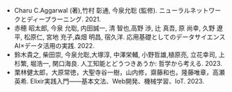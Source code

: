 - Charu C.Aggarwal (著),竹村 彰通, 今泉允聡 (監修). ニューラルネットワークとディープラーニング. 2021.
- 赤穂 昭太郎, 今泉 允聡, 内田誠一, 清 智也,高野 渉, 辻 真吾, 原 尚幸, 久野 遼平, 松原仁, 宮地 充子,森畑 明昌, 宿久洋. 応用基礎としてのデータサイエンス AI×データ活用の実践. 2022.
- 鈴木貴之, 柴田崇, 今泉允聡,大塚淳, 中澤栄輔, 小野哲雄,植原亮, 立花幸司, 上杉繁, 堀浩一, 関口海良. 人工知能とどうつきあうか: 哲学から考える. 2023.
- 栗林健太郎，大原常徳，大聖寺谷一樹，山内修，齋藤和也，隆藤唯章，高瀬英希. Elixir実践入門――基本文法、Web開発、機械学習、IoT. 2023.
